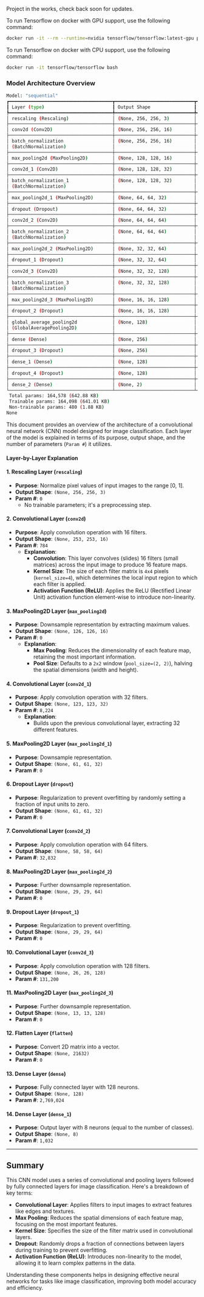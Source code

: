 Project in the works, check back soon for updates.

To run Tensorflow on docker with GPU support, use the following command:

```bash
docker run -it --rm --runtime=nvidia tensorflow/tensorflow:latest-gpu python
```

To run Tensorflow on docker with CPU support, use the following command:

```bash
docker run -it tensorflow/tensorflow bash
```

### Model Architecture Overview

```bash
Model: "sequential"
┏━━━━━━━━━━━━━━━━━━━━━━━━━━━━━━━━━━━━━━┳━━━━━━━━━━━━━━━━━━━━━━━━━━━━━┳━━━━━━━━━━━━━━━━━┓
┃ Layer (type)                         ┃ Output Shape                ┃         Param # ┃
┡━━━━━━━━━━━━━━━━━━━━━━━━━━━━━━━━━━━━━━╇━━━━━━━━━━━━━━━━━━━━━━━━━━━━━╇━━━━━━━━━━━━━━━━━┩
│ rescaling (Rescaling)                │ (None, 256, 256, 3)         │               0 │
├──────────────────────────────────────┼─────────────────────────────┼─────────────────┤
│ conv2d (Conv2D)                      │ (None, 256, 256, 16)        │             448 │
├──────────────────────────────────────┼─────────────────────────────┼─────────────────┤
│ batch_normalization                  │ (None, 256, 256, 16)        │              64 │
│ (BatchNormalization)                 │                             │                 │
├──────────────────────────────────────┼─────────────────────────────┼─────────────────┤
│ max_pooling2d (MaxPooling2D)         │ (None, 128, 128, 16)        │               0 │
├──────────────────────────────────────┼─────────────────────────────┼─────────────────┤
│ conv2d_1 (Conv2D)                    │ (None, 128, 128, 32)        │           4,640 │
├──────────────────────────────────────┼─────────────────────────────┼─────────────────┤
│ batch_normalization_1                │ (None, 128, 128, 32)        │             128 │
│ (BatchNormalization)                 │                             │                 │
├──────────────────────────────────────┼─────────────────────────────┼─────────────────┤
│ max_pooling2d_1 (MaxPooling2D)       │ (None, 64, 64, 32)          │               0 │
├──────────────────────────────────────┼─────────────────────────────┼─────────────────┤
│ dropout (Dropout)                    │ (None, 64, 64, 32)          │               0 │
├──────────────────────────────────────┼─────────────────────────────┼─────────────────┤
│ conv2d_2 (Conv2D)                    │ (None, 64, 64, 64)          │          18,496 │
├──────────────────────────────────────┼─────────────────────────────┼─────────────────┤
│ batch_normalization_2                │ (None, 64, 64, 64)          │             256 │
│ (BatchNormalization)                 │                             │                 │
├──────────────────────────────────────┼─────────────────────────────┼─────────────────┤
│ max_pooling2d_2 (MaxPooling2D)       │ (None, 32, 32, 64)          │               0 │
├──────────────────────────────────────┼─────────────────────────────┼─────────────────┤
│ dropout_1 (Dropout)                  │ (None, 32, 32, 64)          │               0 │
├──────────────────────────────────────┼─────────────────────────────┼─────────────────┤
│ conv2d_3 (Conv2D)                    │ (None, 32, 32, 128)         │          73,856 │
├──────────────────────────────────────┼─────────────────────────────┼─────────────────┤
│ batch_normalization_3                │ (None, 32, 32, 128)         │             512 │
│ (BatchNormalization)                 │                             │                 │
├──────────────────────────────────────┼─────────────────────────────┼─────────────────┤
│ max_pooling2d_3 (MaxPooling2D)       │ (None, 16, 16, 128)         │               0 │
├──────────────────────────────────────┼─────────────────────────────┼─────────────────┤
│ dropout_2 (Dropout)                  │ (None, 16, 16, 128)         │               0 │
├──────────────────────────────────────┼─────────────────────────────┼─────────────────┤
│ global_average_pooling2d             │ (None, 128)                 │               0 │
│ (GlobalAveragePooling2D)             │                             │                 │
├──────────────────────────────────────┼─────────────────────────────┼─────────────────┤
│ dense (Dense)                        │ (None, 256)                 │          33,024 │
├──────────────────────────────────────┼─────────────────────────────┼─────────────────┤
│ dropout_3 (Dropout)                  │ (None, 256)                 │               0 │
├──────────────────────────────────────┼─────────────────────────────┼─────────────────┤
│ dense_1 (Dense)                      │ (None, 128)                 │          32,896 │
├──────────────────────────────────────┼─────────────────────────────┼─────────────────┤
│ dropout_4 (Dropout)                  │ (None, 128)                 │               0 │
├──────────────────────────────────────┼─────────────────────────────┼─────────────────┤
│ dense_2 (Dense)                      │ (None, 2)                   │             258 │
└──────────────────────────────────────┴─────────────────────────────┴─────────────────┘
 Total params: 164,578 (642.88 KB)
 Trainable params: 164,098 (641.01 KB)
 Non-trainable params: 480 (1.88 KB)
None

```

This document provides an overview of the architecture of a convolutional
neural network (CNN) model designed for image classification.
Each layer of the model is explained in terms of its purpose,
output shape, and the number of parameters (`Param #`) it utilizes.

#### Layer-by-Layer Explanation

#### 1. Rescaling Layer (`rescaling`)

- **Purpose**: Normalize pixel values of input images to the range [0, 1].
- **Output Shape**: `(None, 256, 256, 3)`
- **Param #**: `0`
    - No trainable parameters; it's a preprocessing step.

#### 2. Convolutional Layer (`conv2d`)

- **Purpose**: Apply convolution operation with 16 filters.
- **Output Shape**: `(None, 253, 253, 16)`
- **Param #**: `784`
    - **Explanation**:
        - **Convolution**: This layer convolves (slides) 16 filters (small
          matrices) across the input image to produce 16 feature maps.
        - **Kernel Size**: The size of each filter matrix is `4x4`
          pixels (`kernel_size=4`), which determines the local input region to
          which each filter is applied.
        - **Activation Function (ReLU)**: Applies the ReLU (Rectified Linear
          Unit) activation function element-wise to introduce non-linearity.

#### 3. MaxPooling2D Layer (`max_pooling2d`)

- **Purpose**: Downsample representation by extracting maximum values.
- **Output Shape**: `(None, 126, 126, 16)`
- **Param #**: `0`
    - **Explanation**:
        - **Max Pooling**: Reduces the dimensionality of each feature map,
          retaining the most important information.
        - **Pool Size**: Defaults to a `2x2` window (`pool_size=(2, 2)`),
          halving the spatial dimensions (width and height).

#### 4. Convolutional Layer (`conv2d_1`)

- **Purpose**: Apply convolution operation with 32 filters.
- **Output Shape**: `(None, 123, 123, 32)`
- **Param #**: `8,224`
    - **Explanation**:
        - Builds upon the previous convolutional layer, extracting 32 different
          features.

#### 5. MaxPooling2D Layer (`max_pooling2d_1`)

- **Purpose**: Downsample representation.
- **Output Shape**: `(None, 61, 61, 32)`
- **Param #**: `0`

#### 6. Dropout Layer (`dropout`)

- **Purpose**: Regularization to prevent overfitting by randomly setting a
  fraction of input units to zero.
- **Output Shape**: `(None, 61, 61, 32)`
- **Param #**: `0`

#### 7. Convolutional Layer (`conv2d_2`)

- **Purpose**: Apply convolution operation with 64 filters.
- **Output Shape**: `(None, 58, 58, 64)`
- **Param #**: `32,832`

#### 8. MaxPooling2D Layer (`max_pooling2d_2`)

- **Purpose**: Further downsample representation.
- **Output Shape**: `(None, 29, 29, 64)`
- **Param #**: `0`

#### 9. Dropout Layer (`dropout_1`)

- **Purpose**: Regularization to prevent overfitting.
- **Output Shape**: `(None, 29, 29, 64)`
- **Param #**: `0`

#### 10. Convolutional Layer (`conv2d_3`)

- **Purpose**: Apply convolution operation with 128 filters.
- **Output Shape**: `(None, 26, 26, 128)`
- **Param #**: `131,200`

#### 11. MaxPooling2D Layer (`max_pooling2d_3`)

- **Purpose**: Further downsample representation.
- **Output Shape**: `(None, 13, 13, 128)`
- **Param #**: `0`

#### 12. Flatten Layer (`flatten`)

- **Purpose**: Convert 2D matrix into a vector.
- **Output Shape**: `(None, 21632)`
- **Param #**: `0`

#### 13. Dense Layer (`dense`)

- **Purpose**: Fully connected layer with 128 neurons.
- **Output Shape**: `(None, 128)`
- **Param #**: `2,769,024`

#### 14. Dense Layer (`dense_1`)

- **Purpose**: Output layer with 8 neurons (equal to the number of classes).
- **Output Shape**: `(None, 8)`
- **Param #**: `1,032`

---

## Summary

This CNN model uses a series of convolutional and pooling layers followed by
fully connected layers for image classification. Here's a breakdown of key
terms:

- **Convolutional Layer**: Applies filters to input images to extract features
  like edges and textures.
- **Max Pooling**: Reduces the spatial dimensions of each feature map, focusing
  on the most important features.
- **Kernel Size**: Specifies the size of the filter matrix used in
  convolutional layers.
- **Dropout**: Randomly drops a fraction of connections between layers during
  training to prevent overfitting.
- **Activation Function (ReLU)**: Introduces non-linearity to the model,
  allowing it to learn complex patterns in the data.

Understanding these components helps in designing effective neural networks for
tasks like image classification, improving both model accuracy and efficiency.
